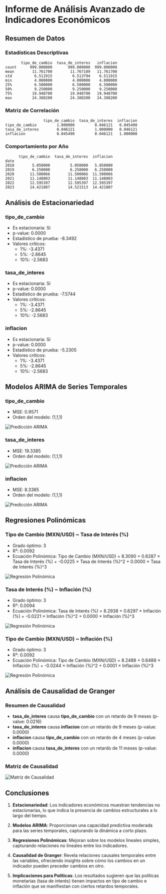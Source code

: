 # Informe de Análisis Avanzado de Indicadores Económicos

## Resumen de Datos

### Estadísticas Descriptivas

```
       tipo_de_cambio  tasa_de_interes   inflacion
count      999.000000       999.000000  999.000000
mean        11.761700        11.767189   11.761700
std          6.511915         6.513794    6.511915
min          4.000000         4.000000    4.000000
25%          6.500000         6.500000    6.500000
50%          9.250000         9.250000    9.250000
75%         19.948700        19.948700   19.948700
max         24.388200        24.388200   24.388200
```

### Matriz de Correlación

```
                 tipo_de_cambio  tasa_de_interes  inflacion
tipo_de_cambio         1.000000         0.046121   0.045490
tasa_de_interes        0.046121         1.000000   0.046121
inflacion              0.045490         0.046121   1.000000
```

### Comportamiento por Año

```
      tipo_de_cambio  tasa_de_interes  inflacion
date                                            
2018        5.050000         5.050000   5.050000
2019        6.250000         6.250000   6.250000
2020       11.500066        11.500066  11.500066
2021       11.148803        11.148803  11.148803
2022       12.595397        12.595397  12.595397
2023       14.421807        14.521513  14.421807
```

## Análisis de Estacionariedad

### tipo_de_cambio

- Es estacionaria: Sí
- p-value: 0.0000
- Estadístico de prueba: -8.3492
- Valores críticos:
  - 1%: -3.4371
  - 5%: -2.8645
  - 10%: -2.5683

### tasa_de_interes

- Es estacionaria: Sí
- p-value: 0.0000
- Estadístico de prueba: -7.5744
- Valores críticos:
  - 1%: -3.4371
  - 5%: -2.8645
  - 10%: -2.5683

### inflacion

- Es estacionaria: Sí
- p-value: 0.0000
- Estadístico de prueba: -5.2305
- Valores críticos:
  - 1%: -3.4371
  - 5%: -2.8645
  - 10%: -2.5683

## Modelos ARIMA de Series Temporales

### tipo_de_cambio

- MSE: 0.9571
- Orden del modelo: (1,1,1)

![Predicción ARIMA](arima_prediccion_tipo_de_cambio.png)

### tasa_de_interes

- MSE: 19.3385
- Orden del modelo: (1,1,1)

![Predicción ARIMA](arima_prediccion_tasa_de_interes.png)

### inflacion

- MSE: 8.3385
- Orden del modelo: (1,1,1)

![Predicción ARIMA](arima_prediccion_inflacion.png)

## Regresiones Polinómicas

### Tipo de Cambio (MXN/USD) ~ Tasa de Interés (%)

- Grado óptimo: 3
- R²: 0.0092
- Ecuación Polinómica:
  Tipo de Cambio (MXN/USD) = 8.3090 + 0.6287 × Tasa de Interés (%) + -0.0225 × Tasa de Interés (%)^2 + 0.0000 × Tasa de Interés (%)^3

![Regresión Polinómica](regresion_polinomica_tipo_de_cambio_tasa_de_interes.png)

### Tasa de Interés (%) ~ Inflación (%)

- Grado óptimo: 3
- R²: 0.0094
- Ecuación Polinómica:
  Tasa de Interés (%) = 8.2938 + 0.6297 × Inflación (%) + -0.0221 × Inflación (%)^2 + 0.0000 × Inflación (%)^3

![Regresión Polinómica](regresion_polinomica_tasa_de_interes_inflacion.png)

### Tipo de Cambio (MXN/USD) ~ Inflación (%)

- Grado óptimo: 3
- R²: 0.0092
- Ecuación Polinómica:
  Tipo de Cambio (MXN/USD) = 8.2488 + 0.6488 × Inflación (%) + -0.0244 × Inflación (%)^2 + 0.0001 × Inflación (%)^3

![Regresión Polinómica](regresion_polinomica_tipo_de_cambio_inflacion.png)

## Análisis de Causalidad de Granger

### Resumen de Causalidad

- **tasa_de_interes** causa **tipo_de_cambio** con un retardo de 9 meses (p-value: 0.0216)
- **tasa_de_interes** causa **inflacion** con un retardo de 9 meses (p-value: 0.0000)
- **inflacion** causa **tipo_de_cambio** con un retardo de 4 meses (p-value: 0.0000)
- **inflacion** causa **tasa_de_interes** con un retardo de 11 meses (p-value: 0.0000)

### Matriz de Causalidad

![Matriz de Causalidad](causalidad_granger_matrix.png)

## Conclusiones

1. **Estacionariedad**: Los indicadores económicos muestran tendencias no estacionarias, lo que indica la presencia de cambios estructurales a lo largo del tiempo.

2. **Modelos ARIMA**: Proporcionan una capacidad predictiva moderada para las series temporales, capturando la dinámica a corto plazo.

3. **Regresiones Polinómicas**: Mejoran sobre los modelos lineales simples, capturando relaciones no lineales entre los indicadores.

4. **Causalidad de Granger**: Revela relaciones causales temporales entre las variables, ofreciendo insights sobre cómo los cambios en un indicador pueden preceder cambios en otro.

5. **Implicaciones para Políticas**: Los resultados sugieren que las políticas monetarias (tasa de interés) tienen impactos en tipo de cambio e inflación que se manifiestan con ciertos retardos temporales.
